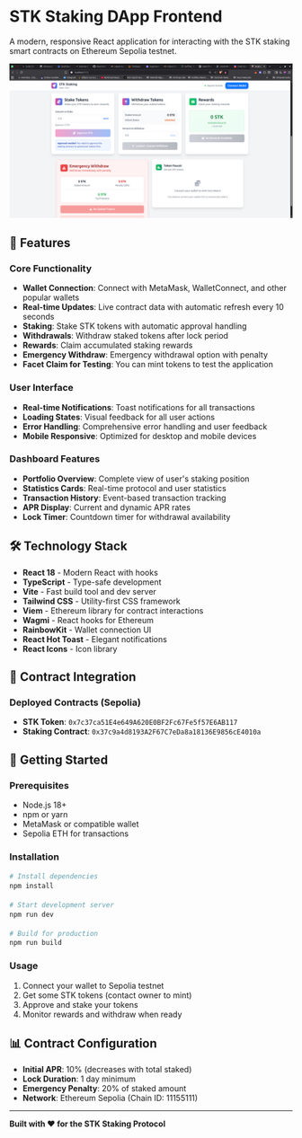 # STK Staking DApp Frontend

A modern, responsive React application for interacting with the STK staking smart contracts on Ethereum Sepolia testnet.


![alt text](image.png)

## 🚀 Features

### Core Functionality
- **Wallet Connection**: Connect with MetaMask, WalletConnect, and other popular wallets
- **Real-time Updates**: Live contract data with automatic refresh every 10 seconds
- **Staking**: Stake STK tokens with automatic approval handling
- **Withdrawals**: Withdraw staked tokens after lock period
- **Rewards**: Claim accumulated staking rewards
- **Emergency Withdraw**: Emergency withdrawal option with penalty
- **Facet Claim for Testing**: You can mint tokens to test the application

### User Interface
- **Real-time Notifications**: Toast notifications for all transactions
- **Loading States**: Visual feedback for all user actions
- **Error Handling**: Comprehensive error handling and user feedback
- **Mobile Responsive**: Optimized for desktop and mobile devices

### Dashboard Features
- **Portfolio Overview**: Complete view of user's staking position
- **Statistics Cards**: Real-time protocol and user statistics
- **Transaction History**: Event-based transaction tracking
- **APR Display**: Current and dynamic APR rates
- **Lock Timer**: Countdown timer for withdrawal availability

## 🛠️ Technology Stack

- **React 18** - Modern React with hooks
- **TypeScript** - Type-safe development
- **Vite** - Fast build tool and dev server
- **Tailwind CSS** - Utility-first CSS framework
- **Viem** - Ethereum library for contract interactions
- **Wagmi** - React hooks for Ethereum
- **RainbowKit** - Wallet connection UI
- **React Hot Toast** - Elegant notifications
- **React Icons** - Icon library

## 📱 Contract Integration

### Deployed Contracts (Sepolia)
- **STK Token**: `0x7c37ca51E4e649A620E0BF2Fc67Fe5f57E6AB117`
- **Staking Contract**: `0x37c9a4d8193A2F67C7eDa8a18136E9856cE4010a`

## 🚀 Getting Started

### Prerequisites
- Node.js 18+ 
- npm or yarn
- MetaMask or compatible wallet
- Sepolia ETH for transactions

### Installation
```bash
# Install dependencies
npm install

# Start development server
npm run dev

# Build for production
npm run build
```

### Usage
1. Connect your wallet to Sepolia testnet
2. Get some STK tokens (contact owner to mint)
3. Approve and stake your tokens
4. Monitor rewards and withdraw when ready

## 📊 Contract Configuration

- **Initial APR**: 10% (decreases with total staked)
- **Lock Duration**: 1 day minimum
- **Emergency Penalty**: 20% of staked amount
- **Network**: Ethereum Sepolia (Chain ID: 11155111)

---

**Built with ❤️ for the STK Staking Protocol**
